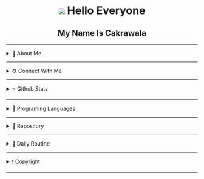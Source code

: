 <div align="center">
  
# ![](https://user-images.githubusercontent.com/18350557/176309783-0785949b-9127-417c-8b55-ab5a4333674e.gif) Hello Everyone
## My Name Is Cakrawala

<!--<p align="center">
  <img src="https://github.com/Andriiwalker/zeeoneofc/blob/zeeoneofc/2047a1zwq1.gif" />
</p>-->

</div>

------

<details>
  <summary> 📓 About Me</summary>

<p align="center">
  <img src="https://img.hotimg.com/Nagisa-Natsunagi.jpeg" height=200 width=360 />
</p>

I'm just an individual who really 
loves the world of gaming, 
even though it may seem 
pointless. And I'm just a student,
I'm just pursuing this skill 
as part of my personal hobby.

I'm not a programmer I just look 
at the code and study it

- 🔭 I'm working on [Stevens0856.github io](https://github.com/Stevens0856/Stevens0856.github.io)
 - 🌱 I am studying Philosophy
 - 👯 I want to collaborate on a game
 - 🤔 I am looking for help by trying on my own
 <!--- 💬 Ask me about #
 - 📫 How to contact me: #-->
 - 😄 Pronoun: someone
 - ⚡ Interesting fact: I only edit program code because I don't have a job, and I'm still a student


</details>

------

<details>
  <summary> ⚙️ Connect With Me</summary>

<p align="center">

[![YouTube](https://img.shields.io/badge/YouTube-Subscribe-red?style=for-the-badge&logo=youtube)](https://www.youtube.com/c/YourYouTubeChannel)
[![GitHub](https://img.shields.io/badge/GitHub-Follow-lightgrey?style=for-the-badge&logo=github)](https://github.com/Stevens0856)
[![Blogger](https://img.shields.io/badge/Blogger-Visit-orange?style=for-the-badge&logo=blogger)](https://yourblog.blogspot.com)
[![WhatsApp](https://img.shields.io/badge/WhatsApp-Chat-brightgreen?style=for-the-badge&logo=whatsapp)](https://whatsapp.com/channel/0029VaLpddR3mFY8UG373337)
[![Discord](https://img.shields.io/badge/Discord-Join-9cf?style=for-the-badge&logo=discord)](https://discord.gg/your-discord-invite)
[![Spotify](https://img.shields.io/badge/Spotify-Follow-darkgreen?style=for-the-badge&logo=spotify)](https://open.spotify.com/user/your-spotify-username)
[![Instagram](https://img.shields.io/badge/Instagram-Follow-purple?style=for-the-badge&logo=instagram)](https://www.instagram.com/your-instagram-handle)
[![Facebook](https://img.shields.io/badge/Facebook-Connect-blue?style=for-the-badge&logo=facebook)](https://www.facebook.com/your-facebook-profile)
[![TikTok](https://img.shields.io/badge/TikTok-Follow-orange?style=for-the-badge&logo=tiktok)](https://www.tiktok.com/@your-tiktok-username)

</details>

------

<details>
  <summary> ⭐ Github Stats</summary>

  <p align="center"><a href="https://github.com/Stevens0856"><img src="https://github-readme-stats.vercel.app/api?username=Stevens0856&show_icons=true&theme=radical"></a></p>

  <p align="center"><a href="https://github.com/Stevens0856"><img src="https://github-readme-stats.vercel.app/api/top-langs/?username=Stevens0856&theme=radical&layout=compact"></a></p> 
</details>

------

<!--<details>
  <summary>🛍️ My Store</summary>
  
</details> 
  
------ 
-->
<!--<details>
  <summary> 🎵 Play Music</summary>

<p align="center">
  <a href="https://open.spotify.com/playlist/6ZUZLO2BKCEElxnOF0HBs6?si=zq3o6bmfQXCppmBHizzBiw&utm_source=copy-link" target="_blank"><img src="https://now-playing-on-spotify.vercel.app/api/spotify" alt="Spotify Now Playing" width="350"/></a>
</p>

</details>-->
<!--
------
-->
<details>
  <summary> 🔧 Programing Languages</summary>

<p align="center">
<a href="https://developer.mozilla.org/en-US/docs/Web/JavaScript" target="_blank" rel="noreferrer"><img src="https://raw.githubusercontent.com/danielcranney/readme-generator/main/public/icons/skills/javascript-colored.svg" width="36" height="36" alt="JavaScript" /></a><a href="https://www.python.org/" target="_blank" rel="noreferrer"><img src="https://raw.githubusercontent.com/danielcranney/readme-generator/main/public/icons/skills/python-colored.svg" width="36" height="36" alt="Python" /></a><a href="https://developer.mozilla.org/en-US/docs/Glossary/HTML5" target="_blank" rel="noreferrer"><img src="https://raw.githubusercontent.com/danielcranney/readme-generator/main/public/icons/skills/html5-colored.svg" width="36" height="36" alt="HTML5" /></a><a href="https://www.w3.org/TR/CSS/#css" target="_blank" rel="noreferrer"><img src="https://raw.githubusercontent.com/danielcranney/readme-generator/main/public/icons/skills/css3-colored.svg" width="36" height="36" alt="CSS3" /></a>
                    </p>

</details>

------

<details>
  <summary> 📝 Repository</summary>

![github card](https://github-readme-stats.vercel.app/api/pin/?username=Stevens0856&repo=Database&theme=dark)
![github card](https://github-readme-stats.vercel.app/api/pin/?username=Stevens0856&repo=MyWebApikey&theme=nightowl)
![github card](https://github-readme-stats.vercel.app/api/pin/?username=Stevens0856&repo=Portfolio-Dashboard&theme=dark)
![github card](https://github-readme-stats.vercel.app/api/pin/?username=Stevens0856&repo=Stevens0856.github.io&theme=nightowl)

</details>

------

<details>
  <summary> 📌 Daily Routine</summary>
  
  * Wake Up
  * Go To School
  * Go Home
  * Eat
  * Sleep
  * Repeat
  
  > Don't suspect me of 
  > being a neet or not 
  > having a social life, 
  > I just don't have any 
  > friends.
  
 </details>
 
 ------
 
 <details>
   <summary>❗ Copyright</summary>

<p align="center">
© 2024 Stevens0856. All rights reserved. <br>No part of this work may be reproduced, <br>distributed, or used without written permission <br>from the copyright holder.
</p>
<p align="center">
DO NOT CLAIM THE CODE THAT I PIN 📌
</p>

</details>

------



<!--
**Stevens0856/Stevens0856** is a ✨ _special_ ✨ repository because its `README.md` (this file) appears on your GitHub profile.

Here are some ideas to get you started:

- 🔭 I’m currently working on ...
- 🌱 I’m currently learning ...
- 👯 I’m looking to collaborate on ...
- 🤔 I’m looking for help with ...
- 💬 Ask me about ...
- 📫 How to reach me: ...
- 😄 Pronouns: ...
- ⚡ Fun fact: ...
-->
